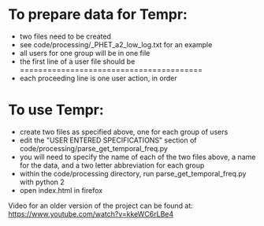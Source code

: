 # To prepare data for Tempr:
- two files need to be created
- see code/processing/_PHET_a2_low_log.txt for an example
- all users for one group will be in one file
- the first line of a user file should be ========================================
- each proceeding line is one user action, in order


# To use Tempr:
- create two files as specified above, one for each group of users
- edit the "USER ENTERED SPECIFICATIONS" section of code/processing/parse_get_temporal_freq.py
- you will need to specify the name of each of the two files above, a name for the data, and a two letter abbreviation for each group
- within the code/processing directory, run parse_get_temporal_freq.py with python 2
- open index.html in firefox


Video for an older version of the project can be found at: https://www.youtube.com/watch?v=kkeWC6rLBe4
